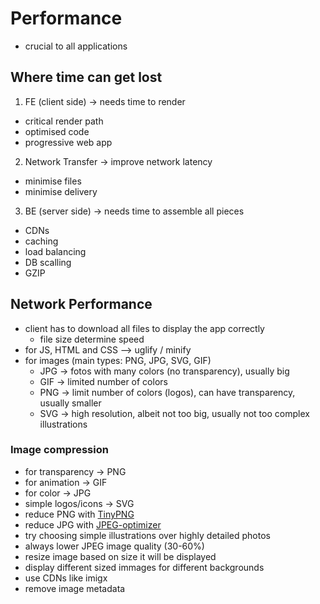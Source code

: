 # Performance

- crucial to all applications

## Where time can get lost

1. FE (client side) -> needs time to render

- critical render path
- optimised code
- progressive web app

2. Network Transfer -> improve network latency

- minimise files
- minimise delivery

3. BE (server side) -> needs time to assemble all pieces

- CDNs
- caching
- load balancing
- DB scalling
- GZIP

## Network Performance

- client has to download all files to display the app correctly
  - file size determine speed
- for JS, HTML and CSS --> uglify / minify
- for images (main types: PNG, JPG, SVG, GIF)
  - JPG -> fotos with many colors (no transparency), usually big
  - GIF -> limited number of colors
  - PNG -> limit number of colors (logos), can have transparency, usually smaller
  - SVG -> high resolution, albeit not too big, usually not too complex illustrations

### Image compression

- for transparency -> PNG
- for animation -> GIF
- for color -> JPG
- simple logos/icons -> SVG
- reduce PNG with [TinyPNG](https://tinypng.com/)
- reduce JPG with [JPEG-optimizer](https://jpeg-optimizer.com/)
- try choosing simple illustrations over highly detailed photos
- always lower JPEG image quality (30-60%)
- resize image based on size it will be displayed
- display different sized immages for different backgrounds
- use CDNs like imigx
- remove image metadata
